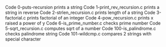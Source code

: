 Code 0-puts-recursion prints a string
Code 1-print_rev_recursion.c prints a string in reverse
Code 2-strlen_recursion.c prints length of a string
Code 3-factorial.c prints factorial of an integer
Code 4-pow_recursion.c prints x raised a power of y
Code 6-is_prime_number.c checks prime number
Code 5-sqrt_recursion.c computes sqrt of a number
Code 100-is_palindrome.c checks palindrome string
Code 101-wildcmp.c compares 2 strings with special character
